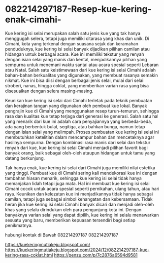 # 082214297187-Resep-kue-kering-enak-cimahi-
Kue kering isi selai merupakan salah satu jenis kue yang tak hanya menggugah selera, tetapi juga memiliki citarasa yang khas dan unik. Di Cimahi, kota yang terkenal dengan suasana sejuk dan keramahan penduduknya, kue kering isi selai banyak dijadikan pilihan camilan atau hidangan untuk berbagai acara. Kue ini memiliki tekstur yang renyah dengan isian selai yang manis dan kental, menjadikannya pilihan yang sempurna untuk menemani waktu santai atau acara spesial seperti Lebaran atau Natal. Salah satu keistimewaan dari kue kering isi selai Cimahi adalah bahan-bahan berkualitas yang digunakan, yang membuat rasanya semakin nikmat. Kue ini bisa diisi dengan berbagai jenis selai, mulai dari selai stroberi, nanas, hingga coklat, yang memberikan varian rasa yang bisa disesuaikan dengan selera masing-masing.

Keunikan kue kering isi selai dari Cimahi terletak pada teknik pembuatan dan kerajinan tangan yang digunakan oleh pembuat kue lokal. Banyak pengrajin kue di Cimahi yang menggunakan resep turun-temurun, sehingga rasa dan kualitas kue tetap terjaga dari generasi ke generasi. Salah satu hal yang menarik dari kue ini adalah cara penyajiannya yang berbeda-beda, ada yang berbentuk bulat, segitiga, atau bahkan bunga, namun tetap dengan isian selai yang melimpah. Proses pembuatan kue kering isi selai ini membutuhkan ketelitian dalam mencampur bahan dan mencetaknya agar hasilnya sempurna. Dengan kombinasi rasa manis dari selai dan tekstur renyah dari kue, kue kering isi selai Cimahi menjadi pilihan favorit bagi banyak orang, baik sebagai oleh-oleh ataupun hidangan untuk tamu yang datang berkunjung.

Tak hanya enak, kue kering isi selai dari Cimahi juga memiliki nilai estetika yang tinggi. Pembuat kue di Cimahi sering kali mendekorasi kue ini dengan tambahan hiasan menarik, sehingga kue kering isi selai tidak hanya memanjakan lidah tetapi juga mata. Hal ini membuat kue kering isi selai Cimahi cocok untuk acara spesial seperti pernikahan, ulang tahun, atau hari raya. Keunikan dan kelezatan kue ini menjadikannya tidak hanya sebagai camilan, tetapi juga sebagai simbol kehangatan dan kebersamaan. Tidak heran jika kue kering isi selai Cimahi banyak dicari dan menjadi oleh-oleh khas yang selalu dirindukan oleh para pengunjung kota ini. Dengan banyaknya varian selai yang dapat dipilih, kue kering ini selalu menawarkan sesuatu yang baru, memberikan kepuasan tersendiri bagi setiap penikmatnya.

hubungi kontak di Bawah
082214297187
082214297187

https://kuekeringmutiakeju.blogspot.com/
https://kuekeringmutiakeju.blogspot.com/2024/12/082214297187-kue-kering-rasa-coklat.html
https://penzu.com/p/7c2876a6594d9581
